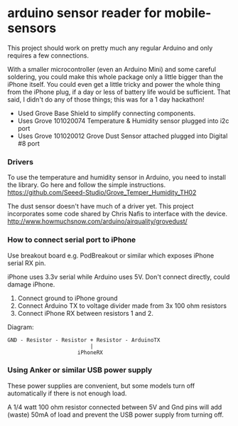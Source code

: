 # arduino sensor reader for mobile-sensors #

This project should work on pretty much any regular Arduino and only requires a few connections.

With a smaller microcontroller (even an Arduino Mini) and some careful soldering, you could make this whole package only a little bigger than the iPhone itself. You could even get a little tricky and power the whole thing from the iPhone plug, if a day or less of battery life would be sufficient. That said, I didn't do any of those things; this was for a 1 day hackathon!

* Used Grove Base Shield to simplify connecting components.   
* Uses Grove 101020074 Temperature & Humidity sensor plugged into i2c port
* Uses Grove 101020012 Grove Dust Sensor attached plugged into Digital #8 port

### Drivers ###

To use the temperature and humidity sensor in Arduino, you need to install the library. Go here and follow the simple instructions. https://github.com/Seeed-Studio/Grove_Temper_Humidity_TH02

The dust sensor doesn't have much of a driver yet. This project incorporates some code shared by Chris Nafis to interface with the device. http://www.howmuchsnow.com/arduino/airquality/grovedust/

### How to connect serial port to iPhone ###

Use breakout board e.g. PodBreakout or similar which exposes iPhone serial RX pin.

iPhone uses 3.3v serial while Arduino uses 5V. Don't connect directly, could damage iPhone.

1. Connect ground to iPhone ground
2. Connect Arduino TX to voltage divider made from 3x 100 ohm resistors
3. Connect iPhone RX between resistors 1 and 2.

Diagram:


	GND - Resistor - Resistor + Resistor - ArduinoTX
                              |
                          iPhoneRX

### Using Anker or similar USB power supply ###

These power supplies are convenient, but some models turn off automatically if there is not enough load.

A 1/4 watt 100 ohm resistor connected between 5V and Gnd pins will add (waste) 50mA of load and prevent the USB power supply from turning off.

